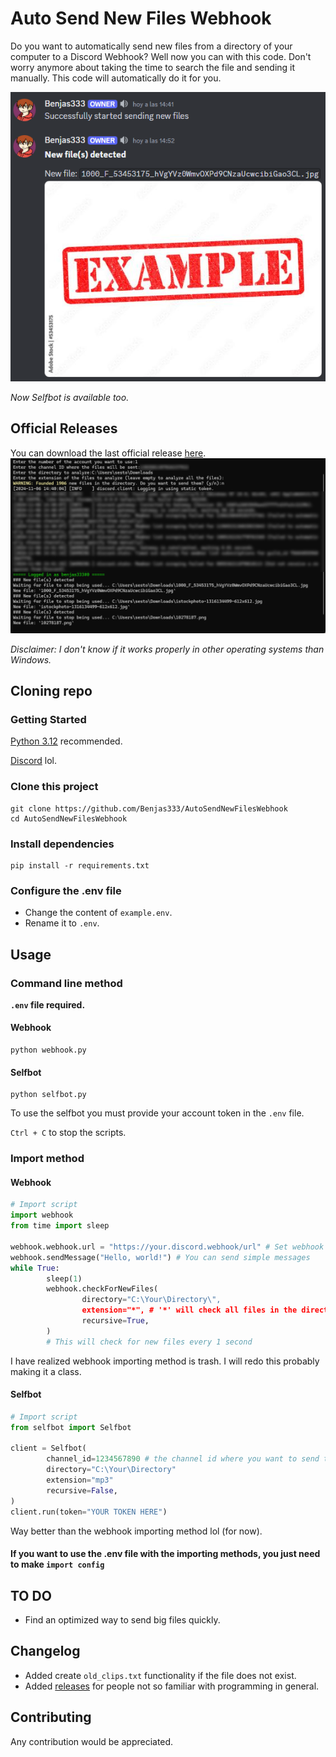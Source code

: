 # Auto Send New Files Webhook
Do you want to automatically send new files from a directory of your computer to a Discord Webhook? Well now you can with this code. Don't worry anymore about taking the time to search the file and sending it manually. This code will automatically do it for you.

![](assets/discordExample.png)

*Now Selfbot is available too.*

## Official Releases
You can download the last official release [here](https://github.com/Benjas333/AutoSendNewFilesWebhook/releases/tag/v1.1.1).
![](assets/terminalExample.png)

*Disclaimer: I don't know if it works properly in other operating systems than Windows.*

## Cloning repo
### Getting Started
[Python 3.12](https://www.python.org/downloads/) recommended.

[Discord](https://discord.com/) lol.

### Clone this project
```
git clone https://github.com/Benjas333/AutoSendNewFilesWebhook
cd AutoSendNewFilesWebhook
```
### Install dependencies
```
pip install -r requirements.txt
```
### Configure the .env file
- Change the content of `example.env`.
- Rename it to `.env`.
## Usage
### Command line method
**`.env` file required.**
#### Webhook
```
python webhook.py
```
#### Selfbot
```
python selfbot.py
```
To use the selfbot you must provide your account token in the `.env` file.

`Ctrl + C` to stop the scripts.
### Import method
#### Webhook
```python
# Import script
import webhook
from time import sleep

webhook.webhook.url = "https://your.discord.webhook/url" # Set webhook url
webhook.sendMessage("Hello, world!") # You can send simple messages
while True:
        sleep(1)
        webhook.checkForNewFiles(
                directory="C:\Your\Directory\",
                extension="*", # '*' will check all files in the directory
                recursive=True,
        )
        # This will check for new files every 1 second
```
I have realized webhook importing method is trash. I will redo this probably making it a class.
#### Selfbot
```python
# Import script
from selfbot import Selfbot

client = Selfbot(
        channel_id=1234567890 # the channel id where you want to send the files
        directory="C:\Your\Directory"
        extension="mp3"
        recursive=False,
)
client.run(token="YOUR TOKEN HERE")
```
Way better than the webhook importing method lol (for now).
#### If you want to use the .env file with the importing methods, you just need to make `import config`
## TO DO
- Find an optimized way to send big files quickly.

## Changelog
- Added create `old_clips.txt` functionality if the file does not exist. 
- Added [releases](https://github.com/Benjas333/AutoSendNewFilesWebhook/releases) for people not so familiar with programming in general.

## Contributing
Any contribution would be appreciated.
